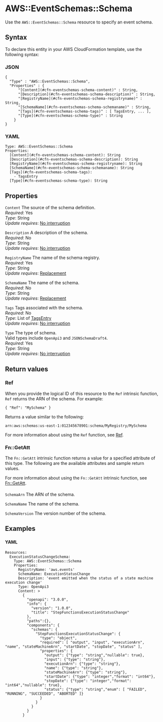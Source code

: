 # AWS::EventSchemas::Schema<a name="aws-resource-eventschemas-schema"></a>

Use the `AWS::EventSchemas::Schema` resource to specify an event schema\.

## Syntax<a name="aws-resource-eventschemas-schema-syntax"></a>

To declare this entity in your AWS CloudFormation template, use the following syntax:

### JSON<a name="aws-resource-eventschemas-schema-syntax.json"></a>

```
{
  "Type" : "AWS::EventSchemas::Schema",
  "Properties" : {
      "[Content](#cfn-eventschemas-schema-content)" : String,
      "[Description](#cfn-eventschemas-schema-description)" : String,
      "[RegistryName](#cfn-eventschemas-schema-registryname)" : String,
      "[SchemaName](#cfn-eventschemas-schema-schemaname)" : String,
      "[Tags](#cfn-eventschemas-schema-tags)" : [ TagsEntry, ... ],
      "[Type](#cfn-eventschemas-schema-type)" : String
    }
}
```

### YAML<a name="aws-resource-eventschemas-schema-syntax.yaml"></a>

```
Type: AWS::EventSchemas::Schema
Properties:
  [Content](#cfn-eventschemas-schema-content): String
  [Description](#cfn-eventschemas-schema-description): String
  [RegistryName](#cfn-eventschemas-schema-registryname): String
  [SchemaName](#cfn-eventschemas-schema-schemaname): String
  [Tags](#cfn-eventschemas-schema-tags):
    - TagsEntry
  [Type](#cfn-eventschemas-schema-type): String
```

## Properties<a name="aws-resource-eventschemas-schema-properties"></a>

`Content` <a name="cfn-eventschemas-schema-content"></a>
The source of the schema definition\.  
_Required_: Yes  
_Type_: String  
_Update requires_: [No interruption](https://docs.aws.amazon.com/AWSCloudFormation/latest/UserGuide/using-cfn-updating-stacks-update-behaviors.html#update-no-interrupt)

`Description` <a name="cfn-eventschemas-schema-description"></a>
A description of the schema\.  
_Required_: No  
_Type_: String  
_Update requires_: [No interruption](https://docs.aws.amazon.com/AWSCloudFormation/latest/UserGuide/using-cfn-updating-stacks-update-behaviors.html#update-no-interrupt)

`RegistryName` <a name="cfn-eventschemas-schema-registryname"></a>
The name of the schema registry\.  
_Required_: Yes  
_Type_: String  
_Update requires_: [Replacement](https://docs.aws.amazon.com/AWSCloudFormation/latest/UserGuide/using-cfn-updating-stacks-update-behaviors.html#update-replacement)

`SchemaName` <a name="cfn-eventschemas-schema-schemaname"></a>
The name of the schema\.  
_Required_: No  
_Type_: String  
_Update requires_: [Replacement](https://docs.aws.amazon.com/AWSCloudFormation/latest/UserGuide/using-cfn-updating-stacks-update-behaviors.html#update-replacement)

`Tags` <a name="cfn-eventschemas-schema-tags"></a>
Tags associated with the schema\.  
_Required_: No  
_Type_: List of [TagsEntry](aws-properties-eventschemas-schema-tagsentry.md)  
_Update requires_: [No interruption](https://docs.aws.amazon.com/AWSCloudFormation/latest/UserGuide/using-cfn-updating-stacks-update-behaviors.html#update-no-interrupt)

`Type` <a name="cfn-eventschemas-schema-type"></a>
The type of schema\.  
Valid types include `OpenApi3` and `JSONSchemaDraft4`\.  
_Required_: Yes  
_Type_: String  
_Update requires_: [No interruption](https://docs.aws.amazon.com/AWSCloudFormation/latest/UserGuide/using-cfn-updating-stacks-update-behaviors.html#update-no-interrupt)

## Return values<a name="aws-resource-eventschemas-schema-return-values"></a>

### Ref<a name="aws-resource-eventschemas-schema-return-values-ref"></a>

When you provide the logical ID of this resource to the `Ref` intrinsic function, `Ref` returns the ARN of the schema\. For example:

`{ "Ref": "MySchema" }`

Returns a value similar to the following:

`arn:aws:schemas:us-east-1:012345678901:schema/MyRegistry/MySchema`

For more information about using the `Ref` function, see [Ref](https://docs.aws.amazon.com/AWSCloudFormation/latest/UserGuide/intrinsic-function-reference-ref.html)\.

### Fn::GetAtt<a name="aws-resource-eventschemas-schema-return-values-fn--getatt"></a>

The `Fn::GetAtt` intrinsic function returns a value for a specified attribute of this type\. The following are the available attributes and sample return values\.

For more information about using the `Fn::GetAtt` intrinsic function, see [Fn::GetAtt](https://docs.aws.amazon.com/AWSCloudFormation/latest/UserGuide/intrinsic-function-reference-getatt.html)\.

#### <a name="aws-resource-eventschemas-schema-return-values-fn--getatt-fn--getatt"></a>

`SchemaArn` <a name="SchemaArn-fn::getatt"></a>
The ARN of the schema\.

`SchemaName` <a name="SchemaName-fn::getatt"></a>
The name of the schema\.

`SchemaVersion` <a name="SchemaVersion-fn::getatt"></a>
The version number of the schema\.

## Examples<a name="aws-resource-eventschemas-schema--examples"></a>

### <a name="aws-resource-eventschemas-schema--examples--"></a>

#### YAML<a name="aws-resource-eventschemas-schema--examples----yaml"></a>

```
Resources:
  ExecutionStatusChangeSchema:
    Type: AWS::EventSchemas::Schema
    Properties:
      RegistryName: 'aws.events'
      SchemaName: ExecutionStatusChange
      Description: 'event emitted when the status of a state machine execution change'
      Type: OpenApi3
      Content: >
        {
          "openapi": "3.0.0",
          "info": {
            "version": "1.0.0",
            "title": "StepFunctionsExecutionStatusChange"
          },
          "paths":{},
          "components": {
            "schemas": {
              "StepFunctionsExecutionStatusChange": {
                "type": "object",
                "required": [ "output", "input", "executionArn", "name", "stateMachineArn", "startDate", "stopDate", "status" ],
                "properties": {
                  "output": {"type": "string","nullable": true},
                  "input": {"type": "string"},
                  "executionArn": {"type": "string"},
                  "name": {"type": "string"},
                  "stateMachineArn": {"type": "string"},
                  "startDate": {"type": "integer","format": "int64"},
                  "stopDate": {"type": "integer","format": "int64","nullable": true},
                  "status": {"type": "string","enum": [ "FAILED", "RUNNING", "SUCCEEDED", "ABORTED" ]}
                }
              }
            }
          }
        }
```
